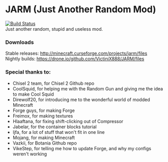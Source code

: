 # JARM (Just Another Random Mod)
[![Build Status](https://drone.io/github.com/VictiniX888/JARM/status.png)](https://drone.io/github.com/VictiniX888/JARM/latest)  
Just another random, stupid and useless mod.

### Downloads
Stable releases: http://minecraft.curseforge.com/projects/jarm/files  
Nightly builds: https://drone.io/github.com/VictiniX888/JARM/files

### Special thanks to:
+ Chisel 2 team, for Chisel 2 Github repo
+ CoolSquid, for helping me with the Random Gun and giving me the idea to make Cool Squid
+ Direwolf20, for introducing me to the wonderful world of modded Minecraft
+ Forge guys, for making Forge
+ Freimox, for making textures
+ Hlaaftana, for fixing shift-clicking out of Compressor
+ Jabelar, for the container blocks tutorial
+ ljfa, for a lot of stuff that won't fit in one line
+ Mojang, for making Minecraft
+ Vazkii, for Botania Github repo
+ VikeStep, for telling me how to update Forge, and why my configs weren't working
